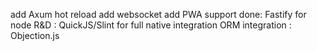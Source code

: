 add Axum hot reload
add websocket
add PWA support
done:  Fastify for node
R&D : QuickJS/Slint for full native integration 
ORM integration : Objection.js 